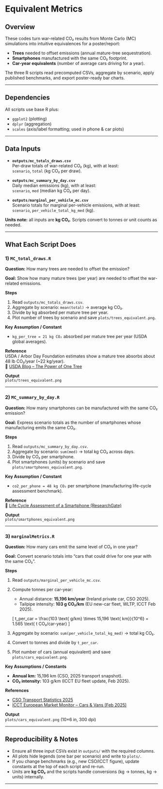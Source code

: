 # Equivalent Metrics

## Overview
These codes turn war-related CO₂ results from Monte Carlo (MC) simulations into intuitive equivalences for a poster/report:

- **Trees** needed to offset emissions (annual mature-tree sequestration).  
- **Smartphones** manufactured with the same CO₂ footprint.  
- **Car-year equivalents** (number of average cars driving for a year).  

The three R scripts read precomputed CSVs, aggregate by scenario, apply published benchmarks, and export poster-ready bar charts.

---

## Dependencies
All scripts use base R plus:

- `ggplot2` (plotting)  
- `dplyr` (aggregation)  
- `scales` (axis/label formatting; used in phone & car plots)  

---

## Data Inputs
- **`outputs/mc_totals_draws.csv`**  
  Per-draw totals of war-related CO₂ (kg), with at least:  
  `scenario`, `total` (kg CO₂ per draw).

- **`outputs/mc_summary_by_day.csv`**  
  Daily median emissions (kg), with at least:  
  `scenario`, `med` (median kg CO₂ per day).

- **`outputs/marginal_per_vehicle_mc.csv`**  
  Scenario totals for marginal per-vehicle emissions, with at least:  
  `scenario`, `per_vehicle_total_kg_med` (kg).

**Units note:** all inputs are **kg CO₂**. Scripts convert to tonnes or unit counts as needed.

---

## What Each Script Does

### 1) `MC_total_draws.R`
**Question:** How many trees are needed to offset the emission?  

**Goal:** Show how many mature trees (per year) are needed to offset the war-related emissions.  

**Steps**
1. Read `outputs/mc_totals_draws.csv`.  
2. Aggregate by scenario: `mean(total)` → average kg CO₂.  
3. Divide by kg absorbed per mature tree per year.  
4. Plot number of trees by scenario and save `plots/trees_equivalent.png`.  

**Key Assumption / Constant**
- `kg_per_tree = 21 kg CO₂` absorbed per mature tree per year (USDA global averages).  

**Reference**  
USDA / Arbor Day Foundation estimates show a mature tree absorbs about 48 lb CO₂/year (~22 kg/year).  
🔗 [USDA Blog – The Power of One Tree](https://www.usda.gov/about-usda/news/blog/power-one-tree-very-air-we-breathe)

**Output**  
`plots/trees_equivalent.png`

---

### 2) `MC_summary_by_day.R`
**Question:** How many smartphones can be manufactured with the same CO₂ emission?  

**Goal:** Express scenario totals as the number of smartphones whose manufacturing emits the same CO₂.  

**Steps**
1. Read `outputs/mc_summary_by_day.csv`.  
2. Aggregate by scenario: `sum(med)` → total kg CO₂ across days.  
3. Divide by CO₂ per smartphone.  
4. Plot smartphones (units) by scenario and save `plots/smartphones_equivalent.png`.  

**Key Assumption / Constant**
- `co2_per_phone = 48 kg CO₂` per smartphone (manufacturing life-cycle assessment benchmark).  

**Reference**  
🔗 [Life Cycle Assessment of a Smartphone (ResearchGate)](https://www.researchgate.net/publication/308986891_Life_Cycle_Assessment_of_a_Smartphone)

**Output**  
`plots/smartphones_equivalent.png`

---

### 3) `marginalMetrics.R`
**Question:** How many cars emit the same level of CO₂ in one year?  

**Goal:** Convert scenario totals into “cars that could drive for one year with the same CO₂”.  

**Steps**
1. Read `outputs/marginal_per_vehicle_mc.csv`.  
2. Compute tonnes per car-year:  

   - Annual distance: **15,196 km/year** (Ireland private car, CSO 2025).  
   - Tailpipe intensity: **103 g CO₂/km** (EU new-car fleet, WLTP, ICCT Feb 2025).  

   \[
   t\_per\_car = \frac{103 \text{ g/km} \times 15,196 \text{ km}}{10^6} = 1.565 \text{ t CO₂/car-year}
   \]

3. Aggregate by scenario: `sum(per_vehicle_total_kg_med)` → total kg CO₂.  
4. Convert to tonnes and divide by `t_per_car`.  
5. Plot number of cars (annual equivalent) and save `plots/cars_equivalent.png`.  

**Key Assumptions / Constants**
- **Annual km:** 15,196 km (CSO, 2025 transport snapshot).  
- **CO₂ intensity:** 103 g/km (ICCT EU fleet update, Feb 2025).  

**References**  
- [CSO Transport Statistics 2025](https://www.cso.ie/en/csolatestnews/pressreleases/2025pressreleases/pressstatement-snapshotoftransportstatisticsinireland2025/)  
- [ICCT European Market Monitor – Cars & Vans (Feb 2025)](https://theicct.org/publication/european-market-monitor-cars-vans-feb-2025-mar25/)  

**Output**  
`plots/cars_equivalent.png` (10×6 in, 300 dpi)

---

## Reproducibility & Notes
- Ensure all three input CSVs exist in `outputs/` with the required columns.  
- All plots hide legends (one bar per scenario) and write to `plots/`.  
- If you change benchmarks (e.g., new CSO/ICCT figure), update constants at the top of each script and re-run.  
- Units are **kg CO₂** and the scripts handle conversions (kg → tonnes, kg → units) internally.  

---
